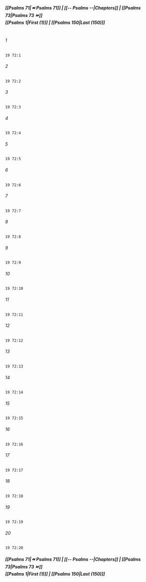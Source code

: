 
##### **[[Psalms 71|⏪ Psalms 71]] | [[-- Psalms --|Chapters]] | [[Psalms 73|Psalms 73 ⏩]]**<br>**[[Psalms 1|First (1)]] | [[Psalms 150|Last (150)]]**<br><br>

###### 1
``` verse
19 72:1
```
###### 2
``` verse
19 72:2
```
###### 3
``` verse
19 72:3
```
###### 4
``` verse
19 72:4
```
###### 5
``` verse
19 72:5
```
###### 6
``` verse
19 72:6
```
###### 7
``` verse
19 72:7
```
###### 8
``` verse
19 72:8
```
###### 9
``` verse
19 72:9
```
###### 10
``` verse
19 72:10
```
###### 11
``` verse
19 72:11
```
###### 12
``` verse
19 72:12
```
###### 13
``` verse
19 72:13
```
###### 14
``` verse
19 72:14
```
###### 15
``` verse
19 72:15
```
###### 16
``` verse
19 72:16
```
###### 17
``` verse
19 72:17
```
###### 18
``` verse
19 72:18
```
###### 19
``` verse
19 72:19
```
###### 20
``` verse
19 72:20
```

##### **[[Psalms 71|⏪ Psalms 71]] | [[-- Psalms --|Chapters]] | [[Psalms 73|Psalms 73 ⏩]]**<br>**[[Psalms 1|First (1)]] | [[Psalms 150|Last (150)]]**

